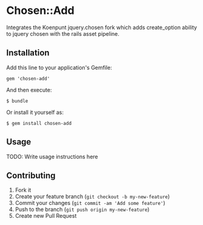# Chosen::Add

Integrates the Koenpunt jquery.chosen fork which adds create_option ability to jquery
chosen with the rails asset pipeline.

## Installation

Add this line to your application's Gemfile:

    gem 'chosen-add'

And then execute:

    $ bundle

Or install it yourself as:

    $ gem install chosen-add

## Usage

TODO: Write usage instructions here

## Contributing

1. Fork it
2. Create your feature branch (`git checkout -b my-new-feature`)
3. Commit your changes (`git commit -am 'Add some feature'`)
4. Push to the branch (`git push origin my-new-feature`)
5. Create new Pull Request
